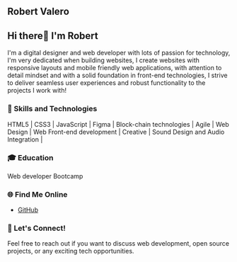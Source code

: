 ## Robert Valero

## Hi there👋 I'm Robert

I'm a digital designer and web developer with lots of passion for technology, I'm very dedicated when building websites, I create websites with responsive layouts and mobile friendly web applications, with attention to detail mindset and with a solid foundation in front-end technologies, I strive to deliver seamless user experiences and robust functionality to the projects I work with!

### 🚀 Skills and Technologies

HTML5 | CSS3 | JavaScript | Figma | Block-chain technologies | Agile | Web Design | Web Front-end development | Creative | Sound Design and Audio Integration |

    
### 🎓 Education
Web developer Bootcamp


### 🌐 Find Me Online

- [GitHub](https://github.com/robvalero)



### 💬 Let's Connect!

Feel free to reach out if you want to discuss web development, open source projects, or any exciting tech opportunities.

